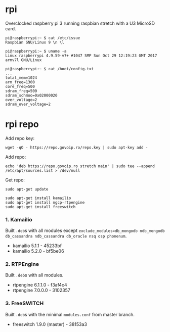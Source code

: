 # rpi
Overclocked raspberry pi 3 running raspbian stretch with a U3 MicroSD card.

```
pi@raspberrypi:~ $ cat /etc/issue
Raspbian GNU/Linux 9 \n \l
```

```
pi@raspberrypi:~ $ uname -a
Linux raspberrypi 4.9.59-v7+ #1047 SMP Sun Oct 29 12:19:23 GMT 2017 armv7l GNU/Linux
```

```
pi@raspberrypi:~ $ cat /boot/config.txt
...
total_mem=1024
arm_freq=1300
core_freq=500
sdram_freq=500
sdram_schmoo=0x02000020
over_voltage=2
sdram_over_voltage=2
```




# rpi repo
Add repo key:

```
wget -qO - https://repo.govoip.ro/repo.key | sudo apt-key add -
```


Add repo:

```
echo 'deb https://repo.govoip.ro stretch main' | sudo tee --append /etc/apt/sources.list > /dev/null
```


Get repo:

```
sudo apt-get update

sudo apt-get install kamailio
sudo apt-get install ngcp-rtpengine
sudo apt-get install freeswitch
```




### 1. Kamailio
Built `.deb`s with all modules except `exclude_modules=db_mongodb ndb_mongodb db_cassandra ndb_cassandra db_oracle nsq osp phonenum`.

- kamailio 5.1.1 - 45233bf
- kamailio 5.2.0 - bf5be06




### 2. RTPEngine
Built `.deb`s with all modules.

- rtpengine 6.1.1.0 - f3af4c4
- rtpengine 7.0.0.0 - 3102357




### 3. FreeSWITCH
Built `.deb`s with the minimal `modules.conf` from master branch.

- freeswitch 1.9.0 (master) - 38153a3
